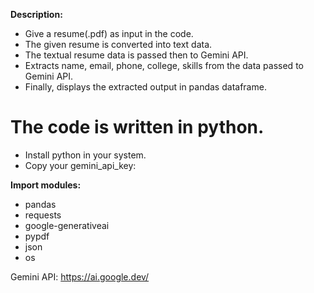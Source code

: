 **Description:**
- Give a resume(.pdf) as input in the code.
- The given resume is converted into text data.
- The textual resume data is passed then to Gemini API.
- Extracts name, email, phone, college, skills from the data passed to Gemini API.
- Finally, displays the extracted output in pandas dataframe.

# The code is written in python.
+ Install python in your system.
+ Copy your gemini_api_key:


**Import modules:**
- pandas
- requests
- google-generativeai
- pypdf
- json
- os

Gemini API: https://ai.google.dev/

